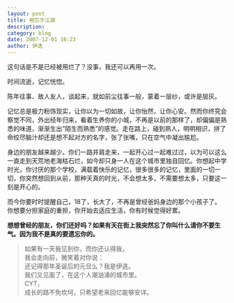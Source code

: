 ```yaml
---
layout: post
title: 相忘于江湖
description: 
category: blog
date: 2007-12-01 16:23
author: 伊迭
---
```


这句话是不是已经被用烂了？没事，我还可以再用一次。

时间流逝，记忆恍惚。

陈年往事、故人友人，谈起来，就如前尘往事一般，蒙着一层纱，或许是层灰。

记忆总是极力粉饰现实，让你以为一切如故，让你怡然，让你心安。然而你终究会察觉不同，外出经年归来，看着生养你的小城，不再是以前的那样了，却偏偏是熟悉的味道，渐渐生出“陌生而熟悉”的感觉。走在路上，碰到熟人，明明相识，拼了命绞尽脑汁却还是想不起对方的名字，张了张嘴，只在空气中凝出尴尬。

身边的朋友越来越少。你们一路并肩走来，一起开心过一起难过过，以为可以这么一直走到天荒地老海枯石烂，如今却只身一人在这个城市里独自回忆。你想起中学时光，你讨厌的那个学校，满载着快乐的记忆，很多很多的记忆，里面的一切一切，你突然想回到从前，那种天真的时光，不会想太多，不需要想太多，只要这一刻是开心的。

而今你要时时提醒自己，18了，长大了，不再是曾经爸妈身边的那个小孩子了。你想要分担家庭的重担，你开始去适应生活，你有时候觉得好累。

**想想曾经的朋友，你们还好吗？如果有天在街上我突然忘了你叫什么请你不要生气。因为我不是真的要遗忘你的。**

> 如果有一天我见到你，而你还认得我，  
> 我会走向前，微笑着对你说：  
> 还记得那年圣诞后的元旦么？我是伊迭。  
> 我们又见面了，在这个人潮汹涌的城市里。  
> CYT，  
> 成长的路不免坎坷，只希望老来回忆能够安详。
